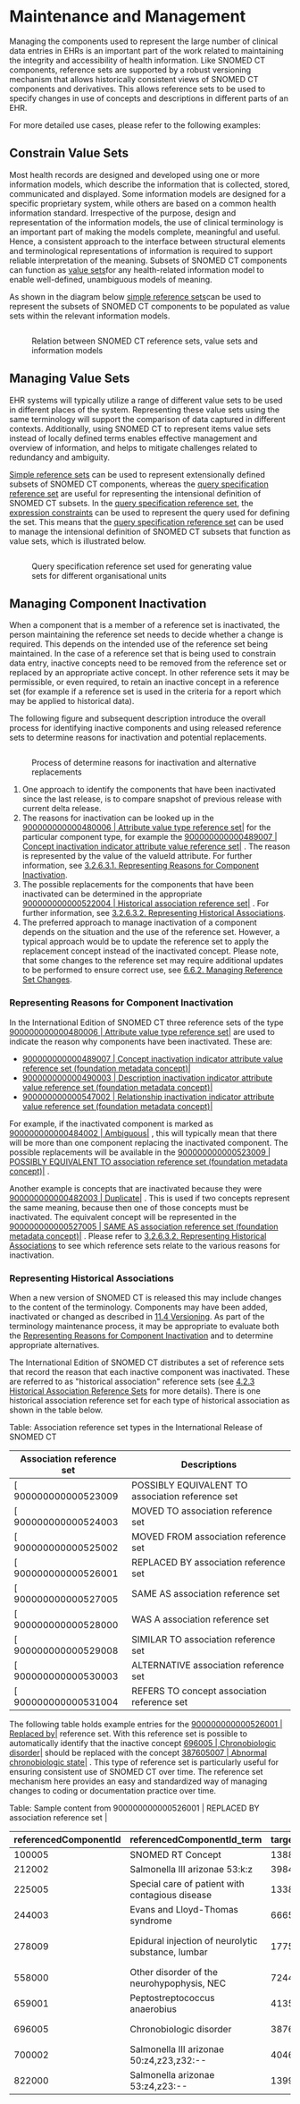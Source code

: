# Maintenance and Management

Managing the components used to represent the large number of clinical data entries in EHRs is an important part of the work related to maintaining the integrity and accessibility of health information. Like SNOMED CT components, reference sets are supported by a robust versioning mechanism that allows historically consistent views of SNOMED CT components and derivatives. This allows reference sets to be used to specify changes in use of concepts and descriptions in different parts of an EHR.

For more detailed use cases, please refer to the following examples:

## Constrain Value Sets

Most health records are designed and developed using one or more information models, which describe the information that is collected, stored, communicated and displayed. Some information models are designed for a specific proprietary system, while others are based on a common health information standard. Irrespective of the purpose, design and representation of the information models, the use of clinical terminology is an important part of making the models complete, meaningful and useful. Hence, a consistent approach to the interface between structural elements and terminological representations of information is required to support reliable interpretation of the meaning. Subsets of SNOMED CT components can function as [value sets](https://github.com/IHTSDO/snomedct-refset-guide/blob/main/3%20requirements-and-use-cases/3.2%20use-cases/3.2.6%20maintenance-and-management/2.2.-Value-Set_35985807.html)for any health-related information model to enable well-defined, unambiguous models of meaning.

As shown in the diagram below [simple reference sets](https://github.com/IHTSDO/snomedct-refset-guide/blob/main/3%20requirements-and-use-cases/3.2%20use-cases/3.2.6%20maintenance-and-management/5.1-Simple-Reference-Set_35985677.html)can be used to represent the subsets of SNOMED CT components to be populated as value sets within the relevant information models.

<figure><img src="../../../images/35985631.png" alt=""><figcaption><p>Relation between SNOMED CT reference sets, value sets and information models</p></figcaption></figure>

## Managing Value Sets

EHR systems will typically utilize a range of different value sets to be used in different places of the system. Representing these value sets using the same terminology will support the comparison of data captured in different contexts. Additionally, using SNOMED CT to represent items value sets instead of locally defined terms enables effective management and overview of information, and helps to mitigate challenges related to redundancy and ambiguity.

[Simple reference sets](https://github.com/IHTSDO/snomedct-refset-guide/blob/main/3%20requirements-and-use-cases/3.2%20use-cases/3.2.6%20maintenance-and-management/5.1-Simple-Reference-Set_35985677.html) can be used to represent extensionally defined subsets of SNOMED CT components, whereas the [query specification reference set](https://github.com/IHTSDO/snomedct-refset-guide/blob/main/3%20requirements-and-use-cases/3.2%20use-cases/3.2.6%20maintenance-and-management/5.2.-Query-Specification-Reference-Set_35985685.html) are useful for representing the intensional definition of SNOMED CT subsets. In the [query specification reference set](https://github.com/IHTSDO/snomedct-refset-guide/blob/main/3%20requirements-and-use-cases/3.2%20use-cases/3.2.6%20maintenance-and-management/5.2.-Query-Specification-Reference-Set_35985685.html), the [expression constraints](https://confluence.ihtsdotools.org/display/DOCTIG/3.4.3.+Expression+Constraints) can be used to represent the query used for defining the set. This means that the [query specification reference set](https://github.com/IHTSDO/snomedct-refset-guide/blob/main/3%20requirements-and-use-cases/3.2%20use-cases/3.2.6%20maintenance-and-management/5.2.-Query-Specification-Reference-Set_35985685.html) can be used to manage the intensional definition of SNOMED CT subsets that function as value sets, which is illustrated below.

<figure><img src="../../../images/35985641.png" alt=""><figcaption><p> Query specification reference set used for generating value sets for different organisational units</p></figcaption></figure>

## Managing Component Inactivation

When a component that is a member of a reference set is inactivated, the person maintaining the reference set needs to decide whether a change is required. This depends on the intended use of the reference set being maintained. In the case of a reference set that is being used to constrain data entry, inactive concepts need to be removed from the reference set or replaced by an appropriate active concept. In other reference sets it may be permissible, or even required, to retain an inactive concept in a reference set (for example if a reference set is used in the criteria for a report which may be applied to historical data).

The following figure and subsequent description introduce the overall process for identifying inactive components and using released reference sets to determine reasons for inactivation and potential replacements.

<figure><img src="../../../images/35985648.png" alt=""><figcaption><p>Process of determine reasons for inactivation and alternative replacements</p></figcaption></figure>

1. One approach to identify the components that have been inactivated since the last release, is to compare snapshot of previous release with current delta release.
2. The reasons for inactivation can be looked up in the [900000000000480006 | Attribute value type reference set|](http://snomed.info/id/900000000000480006) for the particular component type, for example the [900000000000489007 | Concept inactivation indicator attribute value reference set|](http://snomed.info/id/900000000000489007) . The reason is represented by the value of the valueId attribute. For further information, see [3.2.6.3.1. Representing Reasons for Component Inactivation](https://github.com/IHTSDO/snomedct-refset-guide/blob/main/3%20requirements-and-use-cases/3.2%20use-cases/3.2.6%20maintenance-and-management/3.2.6.3%20managing-component-inactivation/3.2.6.3.1.-Representing-Reasons-for-Component-Inactivation_35985652.html).
3. The possible replacements for the components that have been inactivated can be determined in the appropriate [900000000000522004 | Historical association reference set|](http://snomed.info/id/900000000000522004) . For further information, see [3.2.6.3.2. Representing Historical Associations](https://github.com/IHTSDO/snomedct-refset-guide/blob/main/3%20requirements-and-use-cases/3.2%20use-cases/3.2.6%20maintenance-and-management/3.2.6.3%20managing-component-inactivation/3.2.6.3.2.-Representing-Historical-Associations_35985650.html).
4. The preferred approach to manage inactivation of a component depends on the situation and the use of the reference set. However, a typical approach would be to update the reference set to apply the replacement concept instead of the inactivated concept. Please note, that some changes to the reference set may require additional updates to be performed to ensure correct use, see [6.6.2. Managing Reference Set Changes](https://github.com/IHTSDO/snomedct-refset-guide/blob/main/3%20requirements-and-use-cases/3.2%20use-cases/3.2.6%20maintenance-and-management/3.2.6.3%20managing-component-inactivation/6.6.2.-Managing-Reference-Set-Changes_35985760.html).

### Representing Reasons for Component Inactivation

In the International Edition of SNOMED CT three reference sets of the type [900000000000480006 | Attribute value type reference set|](http://snomed.info/id/900000000000480006) are used to indicate the reason why components have been inactivated. These are:

* [900000000000489007 | Concept inactivation indicator attribute value reference set (foundation metadata concept)|](http://snomed.info/id/900000000000489007)
* [900000000000490003 | Description inactivation indicator attribute value reference set (foundation metadata concept)|](http://snomed.info/id/900000000000490003)
* [900000000000547002 | Relationship inactivation indicator attribute value reference set (foundation metadata concept)|](http://snomed.info/id/900000000000547002)

For example, if the inactivated component is marked as [900000000000484002 | Ambiguous|](http://snomed.info/id/900000000000484002) , this will typically mean that there will be more than one component replacing the inactivated component. The possible replacements will be available in the [900000000000523009 | POSSIBLY EQUIVALENT TO association reference set (foundation metadata concept)|](http://snomed.info/id/900000000000523009) .

Another example is concepts that are inactivated because they were [900000000000482003 | Duplicate|](http://snomed.info/id/900000000000482003) . This is used if two concepts represent the same meaning, because then one of those concepts must be inactivated. The equivalent concept will be represented in the [900000000000527005 | SAME AS association reference set (foundation metadata concept)|](http://snomed.info/id/900000000000527005) . Please refer to [3.2.6.3.2. Representing Historical Associations](https://github.com/IHTSDO/snomedct-refset-guide/blob/main/3%20requirements-and-use-cases/3.2%20use-cases/3.2.6%20maintenance-and-management/3.2.6.3%20managing-component-inactivation/3.2.6.3.2.-Representing-Historical-Associations_35985650.html) to see which reference sets relate to the various reasons for inactivation.

### Representing Historical Associations

When a new version of SNOMED CT is released this may include changes to the content of the terminology. Components may have been added, inactivated or changed as described in [11.4 Versioning](https://confluence.ihtsdotools.org/display/DOCANLYT/11.4+Versioning). As part of the terminology maintenance process, it may be appropriate to evaluate both the [Representing Reasons for Component Inactivation](https://github.com/IHTSDO/snomedct-refset-guide/blob/main/3%20requirements-and-use-cases/3.2%20use-cases/3.2.6%20maintenance-and-management/3.2.6.3%20managing-component-inactivation/3.2.6.3.1.-Representing-Reasons-for-Component-Inactivation_35985652.html) and to determine appropriate alternatives.

The International Edition of SNOMED CT distributes a set of reference sets that record the reason that each inactive component was inactivated. These are referred to as "historical association" reference sets (see [4.2.3 Historical Association Reference Sets](https://github.com/IHTSDO/snomedct-refset-guide/blob/main/pages/createpage.action?spaceKey=DOCTSG\&title=4.2.3+Historical+Association+Reference+Sets) for more details). There is one historical association reference set for each type of historical association as shown in the table below.

Table: Association reference set types in the International Release of SNOMED CT

| Association reference set | Descriptions                                     |
| ------------------------- | ------------------------------------------------ |
| \[ 900000000000523009     | POSSIBLY EQUIVALENT TO association reference set |
| \[ 900000000000524003     | MOVED TO association reference set               |
| \[ 900000000000525002     | MOVED FROM association reference set             |
| \[ 900000000000526001     | REPLACED BY association reference set            |
| \[ 900000000000527005     | SAME AS association reference set                |
| \[ 900000000000528000     | WAS A association reference set                  |
| \[ 900000000000529008     | SIMILAR TO association reference set             |
| \[ 900000000000530003     | ALTERNATIVE association reference set            |
| \[ 900000000000531004     | REFERS TO concept association reference set      |

The following table holds example entries for the [900000000000526001 | Replaced by|](http://snomed.info/id/900000000000526001) reference set. With this reference set is possible to automatically identify that the inactive concept [696005 | Chronobiologic disorder|](http://snomed.info/id/696005) should be replaced with the concept [387605007 | Abnormal chronobiologic state|](http://snomed.info/id/387605007) . This type of reference set is particularly useful for ensuring consistent use of SNOMED CT over time. The reference set mechanism here provides an easy and standardized way of managing changes to coding or documentation practice over time.

Table: Sample content from 900000000000526001 | REPLACED BY association reference set |

| referencedComponentId | referencedComponentId\_term                        | targetComponentId | targetComponentId\_term                           |
| --------------------- | -------------------------------------------------- | ----------------- | ------------------------------------------------- |
| 100005                | SNOMED RT Concept                                  | 138875005         | SNOMED CT Concept                                 |
| 212002                | Salmonella III arizonae 53:k:z                     | 398450001         | Salmonella IIIb 53:k:z                            |
| 225005                | Special care of patient with contagious disease    | 133895001         | Care of patient with infectious disease           |
| 244003                | Evans and Lloyd-Thomas syndrome                    | 66659007          | Normal variation in position                      |
| 278009                | Epidural injection of neurolytic substance, lumbar | 17753007          | Epidural injection of neurolytic solution, lumbar |
| 558000                | Other disorder of the neurohypophysis, NEC         | 72442006          | Disorder of posterior pituitary                   |
| 659001                | Peptostreptococcus anaerobius                      | 413524006         | Anaerococcus tretradius                           |
| 696005                | Chronobiologic disorder                            | 387605007         | Abnormal chronobiologic state                     |
| 700002                | Salmonella III arizonae 50:z4,z23,z32:--           | 404619004         | Salmonella IIIa 50:z4,z23,z32:-                   |
| 822000                | Salmonella arizonae 53:z4,z23:--                   | 13998005          | Salmonella IV 53:z4,z23:--                        |

